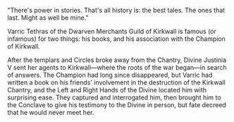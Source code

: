 "There's power in stories. That's all history is: the best tales. The ones that last. Might as well be mine."

Varric Tethras of the Dwarven Merchants Guild of Kirkwall is famous (or infamous) for two things: his books, and his association with the Champion of Kirkwall.

After the templars and Circles broke away from the Chantry, Divine Justinia V sent her agents to Kirkwall—where the roots of the war began—in search of answers. The Champion had long since disappeared, but Varric had written a book on his friends' involvement in the destruction of the Kirkwall Chantry, and the Left and Right Hands of the Divine located him with surprising ease. They captured and interrogated him, then brought him to the Conclave to give his testimony to the Divine in person, but fate decreed that he would never meet her.

